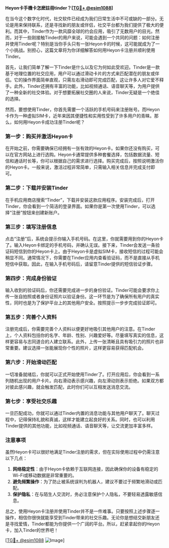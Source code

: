 **Heyon卡手機卡怎麽註冊tinder？[[TG💪+ @esim1088](https://t.me/s/esim1088)]**

在当今这个数字化时代，社交软件已经成为我们日常生活中不可或缺的一部分。无论是用来保持联系，还是寻找新的朋友或伴侣，社交平台都为我们提供了极大的便利。而其中，Tinder作为一款风靡全球的约会应用，吸引了无数用户的目光。然而，对于一些刚接触Tinder的用户来说，可能会遇到一个共同的问题：如何注册并使用Tinder呢？特别是当你手头只有一张Heyon卡的时候，这可能就成为了一个小挑战。别担心，这篇文章将为你详细解答如何用Heyon卡注册并顺利使用Tinder。

首先，让我们简单了解一下Tinder是什么以及它为何如此受欢迎。Tinder是一款基于地理位置的社交应用，用户可以通过滑动卡片的方式来匹配潜在的朋友或伴侣。它的操作界面简单直观，只需左右滑动即可完成匹配，这让许多人对它爱不释手。此外，Tinder还拥有丰富的功能，比如视频通话、语音聊天等，为用户提供了一种全新的社交体验。对于想要拓展社交圈的人来说，Tinder无疑是一个绝佳的选择。

然而，要想使用Tinder，你首先需要一个活跃的手机号码来注册账号。而Heyon卡作为一种虚拟SIM卡，近年来因其便捷性和实用性受到了许多用户的青睐。那么，如何用Heyon卡成功注册Tinder呢？

### **第一步：购买并激活Heyon卡**

在开始之前，你需要确保已经拥有一张有效的Heyon卡。如果你还没有购买，可以在官方网站上进行选购。Heyon卡通常提供多种套餐选择，包括数据流量、短信和通话时长等，你可以根据自己的需求进行选择。购买完成后，按照说明激活你的Heyon卡。一般来说，激活过程非常简单，只需输入相关信息并完成支付即可。

### **第二步：下载并安装Tinder**

在手机应用商店搜索“Tinder”，下载并安装这款应用程序。安装完成后，打开Tinder，你会看到一个简洁的登录界面。如果你是第一次使用Tinder，可以选择“注册”按钮来创建新账户。

### **第三步：填写注册信息**

点击“注册”后，系统会提示你输入手机号码。在这里，你就需要用到你的Heyon卡了。输入Heyon卡绑定的手机号码，并确认无误。接下来，Tinder会发送一条验证码短信到你的Heyon卡上。由于Heyon卡是虚拟SIM卡，接收短信的过程可能会稍显不同。通常情况下，你需要在Tinder应用内查看验证码，而不是直接从手机短信中获取。因此，在输入手机号码后，请留意Tinder提供的短信验证步骤。

### **第四步：完成身份验证**

输入收到的验证码后，你还需要完成进一步的身份验证。Tinder可能会要求你上传一张自拍照或者身份证照片以验证身份。这一环节是为了确保所有用户的真实性，同时也是为了保护平台上的其他用户安全。按照提示一步步完成验证即可。

### **第五步：完善个人资料**

注册完成后，你需要完善个人资料以便更好地吸引其他用户的注意。在Tinder上，个人资料包括你的名字、年龄、性别、兴趣爱好等。尽量填写真实的信息，这样更容易与志同道合的人建立联系。此外，上传一张清晰且具有吸引力的照片也非常重要。建议选择一张能展现你个性的照片，这样更容易获得匹配机会。

### **第六步：开始滑动匹配**

一切准备就绪后，你就可以正式开始使用Tinder了。打开应用后，你会看到一系列随机出现的用户卡片。向右滑动表示感兴趣，向左滑动则表示拒绝。如果双方都对彼此感兴趣，就会触发匹配，此时你们可以互相发送消息交流。

### **第七步：享受社交乐趣**

一旦匹配成功，你就可以通过Tinder内置的消息功能与其他用户聊天了。聊天过程中，记得保持礼貌和真诚，这样才能建立起良好的关系。同时，也可以利用Tinder提供的其他功能，比如视频通话、语音聊天等，让交流更加丰富多样。

### **注意事项**

虽然Heyon卡可以很好地满足Tinder注册的需求，但在实际使用过程中仍需注意以下几点：

1. **网络稳定性**：由于Heyon卡依赖于互联网连接，因此确保你的设备有稳定的Wi-Fi或移动数据是非常重要的。
2. **避免频繁操作**：为了防止被系统误判为机器人，建议不要过于频繁地滑动或匹配。
3. **保护隐私**：在与陌生人交流时，务必注意保护个人隐私，不要轻易透露敏感信息。

总之，使用Heyon卡注册并使用Tinder并不是一件难事。只要按照上述步骤逐一操作，相信你很快就能享受到Tinder带来的社交乐趣。无论你是想结交新朋友还是寻找爱情，Tinder都能为你提供一个广阔的平台。所以，赶紧拿起你的Heyon卡，加入Tinder的世界吧！

[[TG💪+ @esim1088](https://t.me/s/esim1088) ![Image](https://i.postimg.cc/4NQfJmqS/Snipaste-2025-05-13-00-14-12.png)]